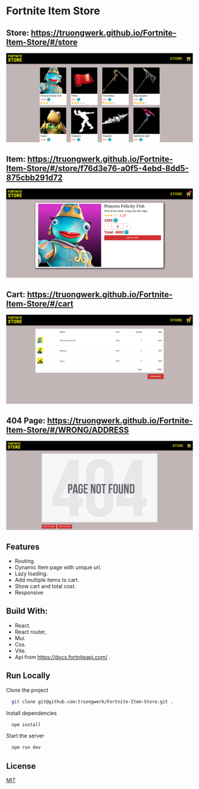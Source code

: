 # Fortnite Item Store

## Store: https://truongwerk.github.io/Fortnite-Item-Store/#/store

![App Screenshot](./screenshots/store.png)

## Item: https://truongwerk.github.io/Fortnite-Item-Store/#/store/f76d3e76-a0f5-4ebd-8dd5-875cbb291d72

![App Screenshot](./screenshots/item.png)

## Cart: https://truongwerk.github.io/Fortnite-Item-Store/#/cart

![App Screenshot](./screenshots/cart.png)

## 404 Page: https://truongwerk.github.io/Fortnite-Item-Store/#/WRONG/ADDRESS

![App Screenshot](./screenshots/404.png)

## Features

- Routing.
- Dynamic Item page with unique url.
- Lazy loading.
- Add multiple items to cart.
- Show cart and total cost.
- Responsive

## Build With:

- React.
- React router,
- Mui.
- Css.
- Vite.
- Api from https://docs.fortniteapi.com/ .

## Run Locally

Clone the project

```bash
  git clone git@github.com:truongwerk/Fortnite-Item-Store.git .
```

Install dependencies

```bash
  npm install
```

Start the server

```bash
  npm run dev
```

## License

[MIT](https://choosealicense.com/licenses/mit/)
